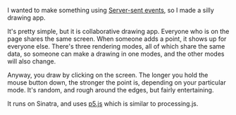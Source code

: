 I wanted to make something using
[Server-sent events](http://en.wikipedia.org/wiki/Server-sent_events),
so I made a silly drawing app.

It's pretty simple, but it is collaborative drawing app. Everyone who
is on the page shares the same screen. When someone adds a point, it
shows up for everyone else. There's three rendering modes, all of
which share the same data, so someone can make a drawing in one modes,
and the other modes will also change.

Anyway, you draw by clicking on the screen. The longer you hold the
mouse button down, the stronger the point is, depending on your
particular mode. It's random, and rough around the edges, but fairly
entertaining.

It runs on Sinatra, and uses [p5.js](http://p5js.org/) which is
similar to processing.js.
